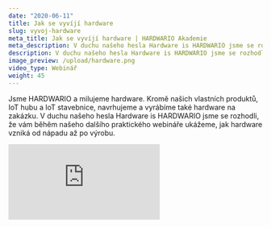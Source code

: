 ```yaml
---
date: "2020-06-11"
title: Jak se vyvíjí hardware
slug: vyvoj-hardware
meta_title: Jak se vyvíjí hardware | HARDWARIO Akademie
meta_description: V duchu našeho hesla Hardware is HARDWARIO jsme se rozhodli, že vám běhěm našeho dalšího praktického webináře ukážeme, jak hardware vzniká od nápadu až po výrobu.
description: V duchu našeho hesla Hardware is HARDWARIO jsme se rozhodli, že vám běhěm našeho dalšího praktického webináře ukážeme, jak hardware vzniká od nápadu až po výrobu.
image_preview: /upload/hardware.png
video_type: Webinář
weight: 45
---
```


Jsme HARDWARIO a milujeme hardware. Kromě našich vlastních produktů, IoT hubu a IoT stavebnice, navrhujeme a vyrábíme také hardware na zakázku. V duchu našeho hesla Hardware is HARDWARIO jsme se rozhodli, že vám běhěm našeho dalšího praktického webináře ukážeme, jak hardware vzniká od nápadu až po výrobu.

<div class = "video-container">
<iframe src="https://www.youtube.com/embed/V6J6V9hMoeU?modestbranding=1&amp;showinfo=0&amp;rel=0&amp;html5=1&amp;widgetid=2" frameborder="0" allow="accelerometer; autoplay; encrypted-media; gyroscope; picture-in-picture" allowfullscreen></iframe>
</div>
